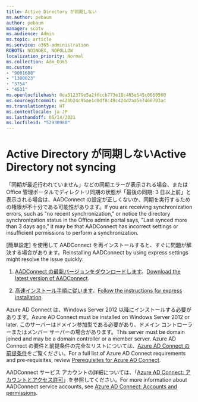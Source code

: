 ```yaml
---
title: Active Directory が同期しない
ms.author: pebaum
author: pebaum
manager: scotv
ms.audience: Admin
ms.topic: article
ms.service: o365-administration
ROBOTS: NOINDEX, NOFOLLOW
localization_priority: Normal
ms.collection: Adm_O365
ms.custom:
- "9001688"
- "1300023"
- "3754"
- "4531"
ms.openlocfilehash: 0da512379e5a2f6ccb773e18c465e545c0660560
ms.sourcegitcommit: e42bb24c9bae1d0df8c49c424d2aa5e7466703ac
ms.translationtype: HT
ms.contentlocale: ja-JP
ms.lasthandoff: 06/14/2021
ms.locfileid: "52930980"
---
```

# <a name="active-directory-not-syncing"></a><span data-ttu-id="1bad1-102">Active Directory が同期しない</span><span class="sxs-lookup"><span data-stu-id="1bad1-102">Active Directory not syncing</span></span>

<span data-ttu-id="1bad1-103">「同期が最近行われていません」などの同期エラーが表示される場合、または Office 管理ポータルでディレクトリ同期の状態が「最後の同期: 3 日以上前」と表示される場合は、AADConnect の設定が正しくないか、同期を実行するための権限が不十分である可能性があります。</span><span class="sxs-lookup"><span data-stu-id="1bad1-103">If you are receiving synchronization errors, such as "no recent synchronization," or notice the directory synchronization status in the Office admin portal says, "Last synced more than 3 days ago," it may be that AADConnect has incorrect settings or insufficient permissions to perform a synchronization.</span></span>  

<span data-ttu-id="1bad1-104">[簡単設定] を使用して AADConnect を再インストールすると、すぐに問題が解決する場合があります。</span><span class="sxs-lookup"><span data-stu-id="1bad1-104">Reinstalling AADConnect by using express settings might resolve the issue quickly:</span></span>

1. <span data-ttu-id="1bad1-105">[AADConnect の最新バージョンをダウンロードします](https://go.microsoft.com/fwlink/?LinkId=615771)。</span><span class="sxs-lookup"><span data-stu-id="1bad1-105">[Download the latest version of AADConnect](https://go.microsoft.com/fwlink/?LinkId=615771).</span></span>

2. <span data-ttu-id="1bad1-106">[高速インストール手順に従います](/azure/active-directory/hybrid/how-to-connect-install-express)。</span><span class="sxs-lookup"><span data-stu-id="1bad1-106">[Follow the instructions for express installation](/azure/active-directory/hybrid/how-to-connect-install-express).</span></span>

<span data-ttu-id="1bad1-107">Azure AD Connect は、Windows Server 2012 以降にインストールする必要があります。</span><span class="sxs-lookup"><span data-stu-id="1bad1-107">Azure AD Connect must be installed on Windows Server 2012 or later.</span></span> <span data-ttu-id="1bad1-108">このサーバーはドメイン参加型である必要があり、ドメイン コントローラーまたはメンバー サーバーの場合があります。</span><span class="sxs-lookup"><span data-stu-id="1bad1-108">This server must be domain joined and may be a domain controller or a member server.</span></span> <span data-ttu-id="1bad1-109">Azure AD Connect の要件と前提条件の完全なリストについては、[Azure AD Connect の前提条件](/azure/active-directory/hybrid/how-to-connect-install-prerequisites)をご覧ください。</span><span class="sxs-lookup"><span data-stu-id="1bad1-109">For a full list of Azure AD Connect requirements and pre-requisites, review [Prerequisites for Azure AD Connect](/azure/active-directory/hybrid/how-to-connect-install-prerequisites).</span></span>

<span data-ttu-id="1bad1-110">AADConnect サービス アカウントの詳細については、「[Azure AD Connect: アカウントとアクセス許可](/azure/active-directory/hybrid/reference-connect-accounts-permissions)」を参照してください。</span><span class="sxs-lookup"><span data-stu-id="1bad1-110">For more information about AADConnect service accounts, see [Azure AD Connect: Accounts and permissions](/azure/active-directory/hybrid/reference-connect-accounts-permissions).</span></span>
